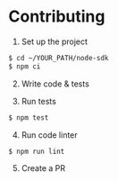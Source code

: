 # Contributing

1. Set up the project

```sh
$ cd ~/YOUR_PATH/node-sdk
$ npm ci
```

2. Write code & tests

3. Run tests

```sh
$ npm test
```

4. Run code linter

```sh
$ npm run lint
```

5. Create a PR
